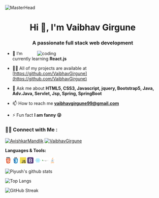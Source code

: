 ![MasterHead](https://gaper.io/wp-content/uploads/2022/02/mern-stack.webp)

<h1 align="center">Hi 👋, I'm Vaibhav Girgune</h1>
<h3 align="center">A passionate full stack web development</h3>

<img align="right" alt="coding" width="400" src="https://camo.githubusercontent.com/87af9a9fec730c94fc8b08eb21fa5ef6ab7831a67ba17bf8cc76696f6e4be1ef/68747470733a2f2f63646e2e6472696262626c652e636f6d2f75736572732f313138373833362f73637265656e73686f74732f363533393432392f70726f6772616d65722e676966">


- 🌱 I’m currently learning **React.js**

- 👨‍💻 All of my projects are available at [https://github.com/VaibhavGirgune](https://github.com/VaibhavGirgune)

- 💬 Ask me about **HTML5, CSS3, Javascript, jquery, Bootstrap5, Java, Adv.Java, Servlet, Jsp, Spring, SpringBoot**

- 📫 How to reach me **vaibhavgirgune99@gmail.com**

- ⚡ Fun fact **I am fanny 😜**

<h3> 🤝🏻 Connect with Me :</h3>

<p align="left">
<a href="www.linkedin.com/in/vaibhav-girgune-a53959285" target="blank"><img align="center" src="https://raw.githubusercontent.com/rahuldkjain/github-profile-readme-generator/master/src/images/icons/Social/linked-in-alt.svg" alt="AvishkarMandlik" height="30" width="40" /></a>
<a href="https://instagram.com/mr_vaibhav_v_g" target="blank"><img align="center" src="https://raw.githubusercontent.com/rahuldkjain/github-profile-readme-generator/master/src/images/icons/Social/instagram.svg" alt="VaibhavGirgune" height="30" width="40" /></a>
</p>

**Languages & Tools:**  

<code><img height="20" src="https://raw.githubusercontent.com/github/explore/80688e429a7d4ef2fca1e82350fe8e3517d3494d/topics/html/html.png"></code>
<code><img height="20" src="https://raw.githubusercontent.com/github/explore/80688e429a7d4ef2fca1e82350fe8e3517d3494d/topics/css/css.png"></code>
<code><img height="20" src="https://raw.githubusercontent.com/github/explore/80688e429a7d4ef2fca1e82350fe8e3517d3494d/topics/javascript/javascript.png"></code>
<code><img height="20" src="https://raw.githubusercontent.com/github/explore/80688e429a7d4ef2fca1e82350fe8e3517d3494d/topics/bootstrap/bootstrap.png"></code>
<code><img height="20" src="https://raw.githubusercontent.com/github/explore/80688e429a7d4ef2fca1e82350fe8e3517d3494d/topics/react/react.png"></code>
<code><img height="20" src="https://raw.githubusercontent.com/github/explore/80688e429a7d4ef2fca1e82350fe8e3517d3494d/topics/mongodb/mongodb.png"></code>
<code><img height="20" src="https://raw.githubusercontent.com/github/explore/80688e429a7d4ef2fca1e82350fe8e3517d3494d/topics/java/java.png"></code>


<!-- GitHUb Stats -->
![Piyush's github stats](https://github-readme-stats.vercel.app/api?username=VaibhavGirgune&show_icons=true&hide=["issues"])

<!-- Most Used Languages -->
![Top Langs](https://github-readme-stats.vercel.app/api/top-langs/?username=VaibhavGirgune&layout=compact)

<!-- streak -->
<picture>
    <source media="(prefers-color-scheme: tokyonight)" srcset="https://streak-stats.demolab.com?user=VaibhavGirgune" />
    <img src="https://github-readme-streak-stats.herokuapp.com?user=VaibhavGirgune" alt="GitHub Streak" />
</picture>

    
